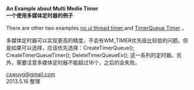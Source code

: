 **An Example about Multi Medie Timer**  
**一个使用多媒体定时器的例子**  

There are other two examples [no ui thread timer](../no_user_timer),and [TimerQueue Timer](../timer_queue_timer_test) 。  

多媒体定时器可以实现更高的精度，不会有WM_TIMER优先级比较低的问题。但是如果可以选择，应该优先选择：CreateTimerQueue(); CreateTimerQueueTimer();  DeleteTimerQueueEx(); 这一系列的定时器。另外，需要注意多媒体定时器不能超过16个，之后的会失败。


cswuyg@gmail.com  
2013.5.16 整理





